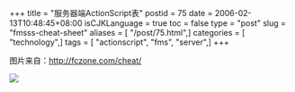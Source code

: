 +++
title = "服务器端ActionScript表"
postid = 75
date = 2006-02-13T10:48:45+08:00
isCJKLanguage = true
toc = false
type = "post"
slug = "fmsss-cheat-sheet"
aliases = [ "/post/75.html",]
categories = [ "technology",]
tags = [ "actionscript", "fms", "server",]
+++


图片来自：<http://fczone.com/cheat/>

[![](/uploads/2005/cheat_s.gif)](/uploads/2005/cheat.gif)


